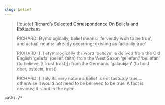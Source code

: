 ```yaml
---
slug: belief
---
```



> [!quote] [Richard’s Selected Correspondence On Beliefs and Psittacisms](https://actualfreedom.com.au/richard/selectedcorrespondence/sc-belief.htm)
>
> RICHARD: Etymologically, belief means: ‘fervently wish to be true’, and actual means: ‘already occurring; existing as factually true’.
>
> RICHARD: [..] etymologically the word ‘believe’ is derived from the Old English ‘geliefa’ (belief, faith) from the West Saxon ‘geliefan’/ ‘beliefan’ (to believe, [[Trust|trust]]) from the Germanic ‘galaubjan’ (to hold dear, esteem, trust) 
>
> RICHARD: [..] By its very nature a belief is not factually true ... otherwise it would not need to be believed to be true. A fact is obvious; it is out in the open.


```query
path:./*
```